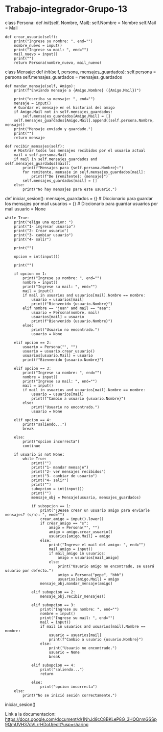 # Trabajo-integrador-Grupo-13


class Persona:
    def _init_(self, Nombre, Mail):
        self.Nombre = Nombre
        self.Mail = Mail

    def crear_usuario(self):
        print("Ingrese su nombre: ", end="")
        nombre_nuevo = input()
        print("Ingrese su mail: ", end="")
        mail_nuevo = input()
        print("")
        return Persona(nombre_nuevo, mail_nuevo)
    

class Mensaje:
    def _init_(self, persona, mensajes_guardados):
        self.persona = persona
        self.mensajes_guardados = mensajes_guardados

    def mandar_mensaje(self, Amigo):
        print(f"Enviando mensaje a {Amigo.Nombre} ({Amigo.Mail})")

        print("escriba su mensaje: ", end="")
        mensaje = input()
        # Guardar el mensaje en el historial del amigo
        if Amigo.Mail not in self.mensajes_guardados:
            self.mensajes_guardados[Amigo.Mail] = []
        self.mensajes_guardados[Amigo.Mail].append((self.persona.Nombre, mensaje))
        print("Mensaje enviado y guardado.")
        print("")
        return mensaje
        
    def recibir_mensajes(self):
        # Mostrar todos los mensajes recibidos por el usuario actual
        mail = self.persona.Mail
        if mail in self.mensajes_guardados and self.mensajes_guardados[mail]:
            print(f"Mensajes para {self.persona.Nombre}:")
            for remitente, mensaje in self.mensajes_guardados[mail]:
                print(f"De {remitente}: {mensaje}")
            self.mensajes_guardados[mail] = []
        else:
            print("No hay mensajes para este usuario.")

def iniciar_sesion():
    mensajes_guardados = {}  # Diccionario para guardar los mensajes por mail
    usuarios = {}  # Diccionario para guardar usuarios por mail
    usuario = None

    while True:
        print("eliga una opcion: ")
        print("1- ingresar usuario")
        print("2- Crear usuario")
        print("3- cambiar usuario")
        print("4- salir")

        print("")

        opcion = int(input())

        print("")

        if opcion == 1:
            print("Ingrese su nombre: ", end="")
            nombre = input()
            print("Ingrese su mail: ", end="")
            mail = input()
            if mail in usuarios and usuarios[mail].Nombre == nombre:
                usuario = usuarios[mail]
                print(f"Bienvenido {usuario.Nombre}")
            elif nombre == "juan" and mail == "aaa":
                usuario = Persona(nombre, mail)
                usuarios[mail] = usuario
                print(f"Bienvenido {usuario.Nombre}")
            else:
                print("Usuario no encontrado.")
                usuario = None

        elif opcion == 2:
            usuario = Persona("", "")
            usuario = usuario.crear_usuario()
            usuarios[usuario.Mail] = usuario
            print(f"Bienvenido {usuario.Nombre}")

        elif opcion == 3:
            print("Ingrese su nombre: ", end="")
            nombre = input()
            print("Ingrese su mail: ", end="")
            mail = input()
            if mail in usuarios and usuarios[mail].Nombre == nombre:
                usuario = usuarios[mail]
                print(f"Cambio a usuario {usuario.Nombre}")
            else:
                print("Usuario no encontrado.")
                usuario = None

        elif opcion == 4:
            print("saliendo...")
            break

        else:
            print("opcion incorrecta")
            continue

        if usuario is not None:
            while True:
                print("")
                print("1- mandar mensaje")
                print("2- ver mensajes recibidos")
                print("3- cambiar de usuario")
                print("4- salir")
                print("")
                subopcion = int(input())
                print("")
                mensaje_obj = Mensaje(usuario, mensajes_guardados)

                if subopcion == 1:
                    print("¿Desea crear un usuario amigo para enviarle mensajes? (s/n): ", end="")
                    crear_amigo = input().lower()
                    if crear_amigo == "s":
                        amigo = Persona("", "")
                        amigo = amigo.crear_usuario()
                        usuarios[amigo.Mail] = amigo
                    else:
                        print("Ingrese el mail del amigo: ", end="")
                        mail_amigo = input()
                        if mail_amigo in usuarios:
                            amigo = usuarios[mail_amigo]
                        else:
                            print("Usuario amigo no encontrado, se usará usuario por defecto.")
                            amigo = Persona("pepe", "bbb")
                            usuarios[amigo.Mail] = amigo
                    mensaje_obj.mandar_mensaje(amigo)

                elif subopcion == 2:
                    mensaje_obj.recibir_mensajes()

                elif subopcion == 3:
                    print("Ingrese su nombre: ", end="")
                    nombre = input()
                    print("Ingrese su mail: ", end="")
                    mail = input()
                    if mail in usuarios and usuarios[mail].Nombre == nombre:
                        usuario = usuarios[mail]
                        print(f"Cambio a usuario {usuario.Nombre}")
                    else:
                        print("Usuario no encontrado.")
                        usuario = None
                        break

                elif subopcion == 4:
                    print("saliendo...")
                    return

                else:
                    print("opcion incorrecta")
        else:
            print("No se inició sesión correctamente.")

iniciar_sesion()

Link a la documentacion: https://docs.google.com/document/d/1NhJd8cC8BKLeP8G_3HQQnmGSSp9QmUVH37oVLrrHDoU/edit?usp=sharing
